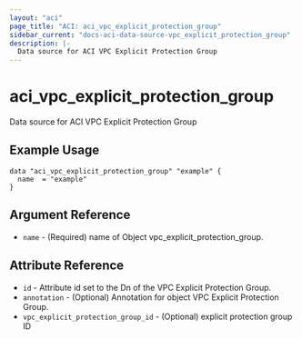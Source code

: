 ```yaml
---
layout: "aci"
page_title: "ACI: aci_vpc_explicit_protection_group"
sidebar_current: "docs-aci-data-source-vpc_explicit_protection_group"
description: |-
  Data source for ACI VPC Explicit Protection Group
---
```


# aci_vpc_explicit_protection_group

Data source for ACI VPC Explicit Protection Group

## Example Usage

```hcl
data "aci_vpc_explicit_protection_group" "example" {
  name  = "example"
}
```

## Argument Reference

- `name` - (Required) name of Object vpc_explicit_protection_group.

## Attribute Reference

- `id` - Attribute id set to the Dn of the VPC Explicit Protection Group.
- `annotation` - (Optional) Annotation for object VPC Explicit Protection Group.
- `vpc_explicit_protection_group_id` - (Optional) explicit protection group ID
